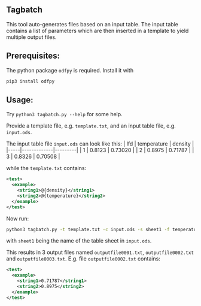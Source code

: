 Tagbatch
------------

This tool auto-generates files based on an input table. The input table contains a list of parameters which are then inserted in a template to yield multiple output files.


Prerequisites:
--------------

The python package `odfpy` is required. Install it with

```sh
pip3 install odfpy
```

Usage:
--------------

Try `python3 tagbatch.py --help` for some help.

Provide a template file, e.g. `template.txt`, and an input table file, e.g. `input.ods`.

The input table file `input.ods` can look like this:
| lfd | temperature | density |
|-----|-------------|---------|
| 1   | 0.8123      | 0.73020 |
| 2   | 0.8975      | 0.71787 |
| 3   | 0.8326      | 0.70508 |

while the `template.txt` contains:
```xml
<test>
  <example>
    <string1>@{density}</string1>
    <string2>@{temperature}</string2>
  </example>
</test>
```

Now run:
```sh
python3 tagbatch.py -t template.txt -c input.ods -s sheet1 -f temperature -o outputfile -v
```
with `sheet1` being the name of the table sheet in `input.ods`.

This results in 3 output files named `outputfile0001.txt`, `outputfile0002.txt` and `outputfile0003.txt`.
E.g. file `outputfile0002.txt` contains:
```xml
<test>
  <example>
    <string1>0.71787</string1>
    <string2>0.8975</string2>
  </example>
</test>
```
